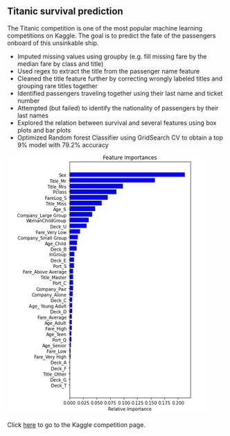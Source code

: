 ## Titanic survival prediction

The Titanic competition is one of the most popular machine learning competitions on Kaggle. The goal is to predict the fate of the passengers onboard of this unsinkable ship.



  -  Imputed missing values using groupby (e.g. fill missing fare by the median fare by class and title)
  -  Used regex to extract the title from the  passenger name feature
  -  Cleaned the title feature further by correcting wrongly labeled titles and grouping rare titles together
  -   Identified passengers traveling together using their last name and ticket number
  -   Attempted (but failed) to identify the nationality of passengers by their last names
  -   Explored the relation between survival and several features using box plots and bar plots
  -   Optimized Random forest Classifier using GridSearch CV to obtain a top 9% model with 79.2% accuracy

![Screenshot](titanic_importance.png)

Click [here](https://www.kaggle.com/c/titanice) to go to the Kaggle  competition page.
